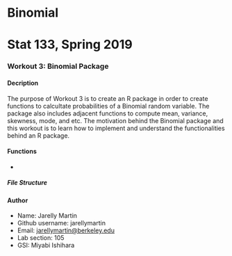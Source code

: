 # Binomial

# Stat 133, Spring 2019

### Workout 3: Binomial Package

#### Decription

The purpose of Workout 3 is to create an R package in order to create functions to calcultate probabilities of a Binomial random variable. The package also includes adjacent functions to compute mean, variance, skewness, mode, and etc. The motivation behind the Binomial package and this workout is to learn how to implement and understand the functionalities behind an R package. 

#### Functions
- 

##### File Structure




#### Author 

- Name: Jarelly Martin
- Github username: jarellymartin
- Email: jarellymartin@berkeley.edu
- Lab section: 105
- GSI: Miyabi Ishihara